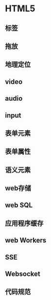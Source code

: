 # HTML5 
## 标签
## 拖放
## 地理定位
## video
## audio
## input
## 表单元素
## 表单属性
## 语义元素
## web存储
## web SQL
## 应用程序缓存
## web Workers
## SSE
## Websocket
## 代码规范
